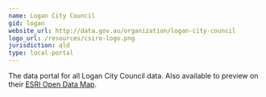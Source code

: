 ```yaml
---
name: Logan City Council
gid: logan
website_url: http://data.gov.au/organization/logan-city-council
logo_url: /resources/csiro-logo.png
jurisdiction: qld
type: local-portal
---
```


The data portal for all Logan City Council data. Also available to preview on their [ESRI Open Data Map](http://data.logancity.opendata.arcgis.com/).